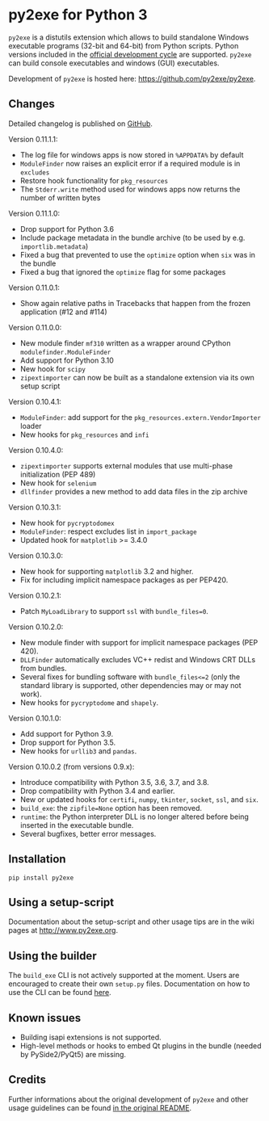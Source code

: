 py2exe for Python 3
===================

`py2exe` is a distutils extension which allows to build standalone
Windows executable programs (32-bit and 64-bit) from Python scripts.
Python versions included in the [official development cycle](https://devguide.python.org/#status-of-python-branches)
are supported. `py2exe` can build console executables and windows
(GUI) executables.

Development of `py2exe` is hosted here:
https://github.com/py2exe/py2exe.


Changes
----------------------------

Detailed changelog is published on [GitHub](https://github.com/py2exe/py2exe/releases/).

Version 0.11.1.1:
- The log file for windows apps is now stored in `%APPDATA%` by default
- `ModuleFinder` now raises an explicit error if a required module is in `excludes`
- Restore hook functionality for `pkg_resources`
- The `Stderr.write` method used for windows apps now returns the number of written bytes

Version 0.11.1.0:
- Drop support for Python 3.6
- Include package metadata in the bundle archive (to be used by e.g. `importlib.metadata`)
- Fixed a bug that prevented to use the `optimize` option when `six` was in the bundle
- Fixed a bug that ignored the `optimize` flag for some packages

Version 0.11.0.1:
- Show again relative paths in Tracebacks that happen from the frozen application
  (#12 and #114)

Version 0.11.0.0:
- New module finder `mf310` written as a wrapper around CPython `modulefinder.ModuleFinder`
- Add support for Python 3.10
- New hook for `scipy`
- `zipextimporter` can now be built as a standalone extension via its own setup script

Version 0.10.4.1:
- `ModuleFinder`: add support for the `pkg_resources.extern.VendorImporter` loader
- New hooks for `pkg_resources` and `infi`

Version 0.10.4.0:
- `zipextimporter` supports external modules that use multi-phase initialization (PEP 489)
- New hook for `selenium`
- `dllfinder` provides a new method to add data files in the zip archive

Version 0.10.3.1:
- New hook for `pycryptodomex`
- `ModuleFinder`: respect excludes list in `import_package`
- Updated hook for `matplotlib` >= 3.4.0

Version 0.10.3.0:
- New hook for supporting `matplotlib` 3.2 and higher.
- Fix for including implicit namespace packages as per PEP420.

Version 0.10.2.1:
- Patch `MyLoadLibrary` to support `ssl` with `bundle_files=0`.

Version 0.10.2.0:
- New module finder with support for implicit namespace packages (PEP 420).
- `DLLFinder` automatically excludes VC++ redist and Windows CRT DLLs from bundles.
- Several fixes for bundling software with `bundle_files<=2` (only the standard library
  is supported, other dependencies may or may not work).
- New hooks for `pycryptodome` and `shapely`.

Version 0.10.1.0:
- Add support for Python 3.9.
- Drop support for Python 3.5.
- New hooks for `urllib3` and `pandas`.

Version 0.10.0.2 (from versions 0.9.x):
- Introduce compatibility with Python 3.5, 3.6, 3.7, and 3.8.
- Drop compatibility with Python 3.4 and earlier.
- New or updated hooks for `certifi`, `numpy`, `tkinter`, `socket`,
`ssl`, and `six`.
- `build_exe`: the `zipfile=None` option has been removed.
- `runtime`: the Python interpreter DLL is no longer altered before
being inserted in the executable bundle.
- Several bugfixes, better error messages.


Installation
------------

```pip install py2exe```


Using a setup-script
--------------------

Documentation about the setup-script and other usage tips are in the
wiki pages at http://www.py2exe.org.


Using the builder
-----------------

The `build_exe` CLI is not actively supported at the moment. Users are
encouraged to create their own `setup.py` files. Documentation
on how to use the CLI can be found [here](https://github.com/py2exe/py2exe/blob/master/README_ORIGINAL.rst).


Known issues
------------

- Building isapi extensions is not supported.
- High-level methods or hooks to embed Qt plugins in the bundle (needed by
PySide2/PyQt5) are missing.


Credits
--------

Further informations about the original development of `py2exe` and other
usage guidelines can be found [in the original README](https://github.com/py2exe/py2exe/blob/master/README_ORIGINAL.rst).